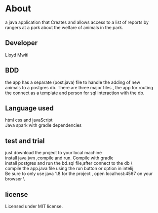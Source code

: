 # About
a java application that Creates and allows access to a list of reports by rangers at a park about the welfare of animals in the park.
## Developer
Lloyd Mwiti

## BDD
the app has a separate (post.java) file to handle the adding of new  \
animals to a postgres db. There are three major files , the app for routing \
the connect as a template and person for sql interaction with the db.

## Language used
html css and javaScript \
Java spark with gradle dependencies
## test and trial
just download the project to your local machine   \
install java jvm ,compile and run. Compile with gradle  \
install postgres and run the bd.sql file,after connect to the db \  
compile the app.java file using the run button or option in intelij  \
Be sure to only use java 1.8 for the project , open localhost:4567 on your browser \

## license 
Licensed under MIT license.
